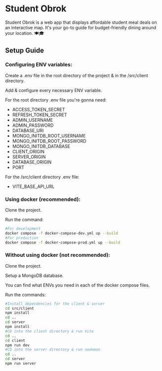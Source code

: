 # Student Obrok

Student Obrok is a web app that displays affordable student meal deals on an interactive map. It's your go-to guide for budget-friendly dining around your location. 🍽️🎓

## Setup Guide

### Configuring ENV variables:

Create a .env file in the root directory of the project & in the /src/client directory. <br>

Add & configure every necessary ENV variable. <br>

For the root directory .env file you're gonna need:
- ACCESS_TOKEN_SECRET
- REFRESH_TOKEN_SECRET
- ADMIN_USERNAME
- ADMIN_PASSWORD
- DATABASE_URI
- MONGO_INITDB_ROOT_USERNAME
- MONGO_INITDB_ROOT_PASSWORD
- MONGO_INITDB_DATABASE
- CLIENT_ORIGIN
- SERVER_ORIGIN
- DATABASE_ORIGIN
- PORT

For the /src/client directory .env file:
- VITE_BASE_API_URL

### Using docker (recommended):

Clone the project. <br>

Run the command:
```bash
#For development
docker compose -f docker-compose-dev.yml up --build
#For production
docker compose -f docker-compose-prod.yml up --build
```

### Without using docker (not recommended):

Clone the project. <br>

Setup a MongoDB database. <br>

You can find what ENVs you need in each of the docker compose files. <br>

Run the commands:
```bash
#Install dependencies for the client & server
cd src/client
npm install
cd ..
cd server
npm install
#CD into the client directory & run Vite
cd ..
cd client
npm run dev
#CD into the server directory & run nodemon
cd ..
cd server
npm run server
```